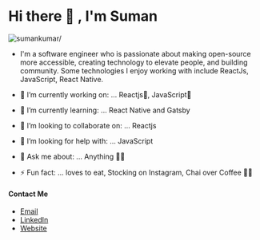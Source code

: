 # Hi there 👋 , I'm Suman
<p align="left"> <img src=https://komarev.com/ghpvc/?username=ksuman-in alt=sumankumar/> </p>

- I'm a software engineer who is passionate about making open-source more accessible, creating technology to elevate people, and building community. Some technologies I enjoy working with include ReactJs, JavaScript, React Native.

- 🔭 I’m currently working on: ... Reactjs💙, JavaScript💚
- 🌱 I’m currently learning: ... React Native and Gatsby
- 👯 I’m looking to collaborate on: ... Reactjs 
- 🤔 I’m looking for help with: ... JavaScript
- 💬 Ask me about: ... Anything 🤷‍♂️ 
- ⚡ Fun fact: ... loves to eat, Stocking on Instagram, Chai over Coffee 🙌🙌

#### Contact Me
- [Email](mailto:suman845415@gmail.com)
- [LinkedIn](https://www.linkedin.com/in/ksuman-in) 
- [Website](https://ksuman.in)

